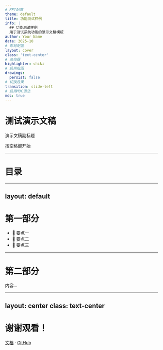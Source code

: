 ```yaml
---
# PPT配置
theme: default
title: 功能测试样例
info: |
  ## 功能测试样例
  用于测试系统功能的演示文稿模板
author: Your Name
date: 2025-10
# 布局配置
layout: cover
class: 'text-center'
# 高亮器
highlighter: shiki
# 启用绘图
drawings:
  persist: false
# 切换效果
transition: slide-left
# 启用MDC语法
mdc: true
---
```


# 测试演示文稿

演示文稿副标题

<div class="pt-12">
  <span @click="$slidev.nav.next" class="px-2 py-1 rounded cursor-pointer" hover="bg-white bg-opacity-10">
    按空格键开始 <carbon:arrow-right class="inline"/>
  </span>
</div>

<!--
演示文稿备注
-->

---

# 目录

<Toc />

---
layout: default
---

# 第一部分

- 📝 要点一
- 🎯 要点二
- 🚀 要点三

---

# 第二部分

内容...

---
layout: center
class: text-center
---

# 谢谢观看！

[文档](https://sli.dev) · [GitHub](https://github.com/slidevjs/slidev)

